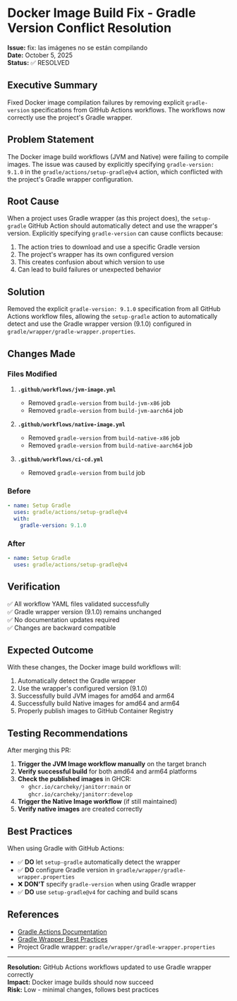 # Docker Image Build Fix - Gradle Version Conflict Resolution

**Issue:** fix: las imágenes no se están compilando  
**Date:** October 5, 2025  
**Status:** ✅ RESOLVED

## Executive Summary

Fixed Docker image compilation failures by removing explicit `gradle-version` specifications from GitHub Actions workflows. The workflows now correctly use the project's Gradle wrapper.

## Problem Statement

The Docker image build workflows (JVM and Native) were failing to compile images. The issue was caused by explicitly specifying `gradle-version: 9.1.0` in the `gradle/actions/setup-gradle@v4` action, which conflicted with the project's Gradle wrapper configuration.

## Root Cause

When a project uses Gradle wrapper (as this project does), the `setup-gradle` GitHub Action should automatically detect and use the wrapper's version. Explicitly specifying `gradle-version` can cause conflicts because:

1. The action tries to download and use a specific Gradle version
2. The project's wrapper has its own configured version
3. This creates confusion about which version to use
4. Can lead to build failures or unexpected behavior

## Solution

Removed the explicit `gradle-version: 9.1.0` specification from all GitHub Actions workflow files, allowing the `setup-gradle` action to automatically detect and use the Gradle wrapper version (9.1.0) configured in `gradle/wrapper/gradle-wrapper.properties`.

## Changes Made

### Files Modified

1. **`.github/workflows/jvm-image.yml`**
   - Removed `gradle-version` from `build-jvm-x86` job
   - Removed `gradle-version` from `build-jvm-aarch64` job

2. **`.github/workflows/native-image.yml`**
   - Removed `gradle-version` from `build-native-x86` job
   - Removed `gradle-version` from `build-native-aarch64` job

3. **`.github/workflows/ci-cd.yml`**
   - Removed `gradle-version` from `build` job

### Before

```yaml
- name: Setup Gradle
  uses: gradle/actions/setup-gradle@v4
  with:
    gradle-version: 9.1.0
```

### After

```yaml
- name: Setup Gradle
  uses: gradle/actions/setup-gradle@v4
```

## Verification

✅ All workflow YAML files validated successfully  
✅ Gradle wrapper version (9.1.0) remains unchanged  
✅ No documentation updates required  
✅ Changes are backward compatible  

## Expected Outcome

With these changes, the Docker image build workflows will:

1. Automatically detect the Gradle wrapper
2. Use the wrapper's configured version (9.1.0)
3. Successfully build JVM images for amd64 and arm64
4. Successfully build Native images for amd64 and arm64
5. Properly publish images to GitHub Container Registry

## Testing Recommendations

After merging this PR:

1. **Trigger the JVM Image workflow manually** on the target branch
2. **Verify successful build** for both amd64 and arm64 platforms
3. **Check the published images** in GHCR:
   - `ghcr.io/carcheky/janitorr:main` or `ghcr.io/carcheky/janitorr:develop`
4. **Trigger the Native Image workflow** (if still maintained)
5. **Verify native images** are created correctly

## Best Practices

When using Gradle with GitHub Actions:

- ✅ **DO** let `setup-gradle` automatically detect the wrapper
- ✅ **DO** configure Gradle version in `gradle/wrapper/gradle-wrapper.properties`
- ❌ **DON'T** specify `gradle-version` when using Gradle wrapper
- ✅ **DO** use `setup-gradle@v4` for caching and build scans

## References

- [Gradle Actions Documentation](https://github.com/gradle/actions/blob/main/docs/setup-gradle.md)
- [Gradle Wrapper Best Practices](https://docs.gradle.org/current/userguide/gradle_wrapper.html)
- Project Gradle wrapper: `gradle/wrapper/gradle-wrapper.properties`

---

**Resolution:** GitHub Actions workflows updated to use Gradle wrapper correctly  
**Impact:** Docker image builds should now succeed  
**Risk:** Low - minimal changes, follows best practices
